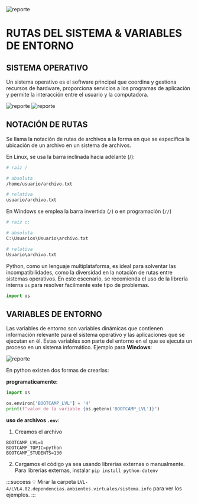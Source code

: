 <img src="https://i.postimg.cc/cCjTSn8r/ss-cumf.png" alt="reporte" border="0"/>

# **RUTAS DEL SISTEMA & VARIABLES DE ENTORNO**


## SISTEMA OPERATIVO

Un sistema operativo es el software principal que coordina y gestiona recursos de hardware, proporciona servicios a los programas de aplicación y permite la interacción entre el usuario y la computadora. 

<img src="https://cursos.clavijero.edu.mx/cursos/area-basica/001_cb/modulo1/contenidos/img14.png" alt="reporte" border="0"/>


<img src="https://www.areatecnologia.com/informatica/imagenes/so.jpg" alt="reporte" border="0"/>

## NOTACIÓN DE RUTAS

Se llama la notación de rutas de archivos a la forma en que se especifica la ubicación de un archivo en un sistema de archivos. 

En Linux, se usa la barra inclinada hacia adelante (/):

```bash 
# raiz /

# absoluta
/home/usuario/archivo.txt

# relativa
usuario/archivo.txt
```

En Windows se emplea la barra invertida (`/`) o en programación (`//`) 

```bash 
# raiz c:

# absoluta
C:\Usuarios\Usuario\archivo.txt

# relativa        
Usuario\archivo.txt
```

Python, como un lenguaje multiplataforma, es ideal para solventar las incompatibilidades, como la diversidad en la notación de rutas entre sistemas operativos. En este escenario, se recomienda el uso de la librería interna `os` para resolver facilmente este tipo de problemas.


```python 
import os
```

## VARIABLES DE ENTORNO

Las variables de entorno son variables dinámicas que contienen información relevante para el sistema operativo y las aplicaciones que se ejecutan en él. Estas variables son parte del entorno en el que se ejecuta un proceso en un sistema informático. Ejemplo para **Windows**:

<img src="https://vpease.files.wordpress.com/2015/09/environment.jpg" alt="reporte" border="0"/>



En python existen dos formas de crearlas:



**programaticamente:** 

```python
import os

os.environ['BOOTCAMP_LVL'] = '4'
print(f"valor de la variable {os.getenv('BOOTCAMP_LVL')}")
```


**uso de archivos `.env`**:

1. Creamos el archivo
```
BOOTCAMP_LVL=1
BOOTCAMP_TOPIC=python
BOOTCAMP_STUDENTS=130
```

2. Cargamos el código ya sea usando librerias externas o manualmente. Para librerias externas, instalar `pip install python-dotenv`


:::success
:bulb: Mirar la carpeta `LVL-4/LVL4.02.dependencias.ambientes.virtuales/sistema.info` para ver los ejemplos.
:::
